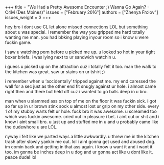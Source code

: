 +++
title = "We Had a Pretty Awesome Encounter ;) Wanna Go Again? - C4M (Des Moines)"
issues = ["February 2016"]
authors = ["Zhenya Frolov"]
issues_weight = 3
+++

hey bro i dont use CL let alone missed connections LOL but something about u was special. i remember the way you gripped me hard totally wanting me man. you had bbking playing inyour room so i know u were fuckin game.

i saw u watching porn before u picked me up. u looked so hot in your tight boxer briefs. i was lying next to ur sandwich watchin u.

i guess u picked up on the attraction cuz i totally felt it too. man the walk to the kitchen was great. saw ur stains on ur tshirt ;)

i remember when u ‘accidentally’ tripped against me. my end caressed the wall for a sec just as the other end fit snugly against ur hole. i almost came right then and there but held off cuz i wanted to go balls deep in u bro.

man when u slammed ass on top of me on the floor it was fuckin sick. i got so far up in ur brown stink sock u almost lost ur grip on my other side. every 1 of my stubby warts felt ur hole. fuck bro it was awesome. u screamed too which was fuckin awesome. cried out in pleasure i bet. i aint cut or shit and i know i aint small bro. u just up and stuffed me in u and u probably came like the dudewhore u are LOL.

nyway i felt like we parted ways a little awkwardly. u threw me in the kitchen trash after slowly yankin me out. lol i aint gonna get used and abused dog. im comin back and getting in that ass again. i know u want it and i want it too. im gonna be inches deep in u dog and ur gonna act like u dont like it. peace dude! lol
